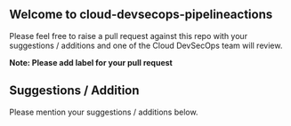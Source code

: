 ## Welcome to cloud-devsecops-pipelineactions
Please feel free to raise a pull request against this repo with your suggestions / additions and one of the Cloud DevSecOps team will review.

**Note: Please add label for your pull request**

## Suggestions / Addition
Please mention your suggestions / additions below.


